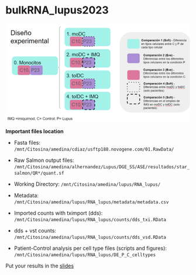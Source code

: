 # bulkRNA_lupus2023

![diseno](diseno_experimental.png)

**Important files location**

- Fasta files: `/mnt/Citosina/amedina/cdiaz/usftp188.novogene.com/01.RawData/`
- Raw Salmon output files: `/mnt/Citosina/amedina/alhernandez/Lupus/DGE_SS/ASE/resultados/star_salmon/QR*/quant.sf`
- Working Directory: `/mnt/Citosina/amedina/lupus/RNA_lupus/`
- Metadata: `/mnt/Citosina/amedina/lupus/RNA_lupus/metadata/metadata.csv`
- Imported counts with tximport (dds): `/mnt/Citosina/amedina/lupus/RNA_lupus/counts/dds_txi.RData`
- dds + vst counts: `/mnt/Citosina/amedina/lupus/RNA_lupus/counts/dds_vsd.RData`

- Patient-Control analysis per cell type files (scripts and figures): `/mnt/Citosina/amedina/lupus/RNA_lupus/DE_P_C_celltypes`

Put your results in the [slides](https://docs.google.com/presentation/d/1BnyCKKPgfXBw9XkvsQ5q5YqqkvZhU0goQJVFWjv50fk/edit?usp=sharing)

